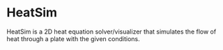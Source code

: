# HeatSim
HeatSim is a 2D heat equation solver/visualizer that simulates the flow of heat through a plate with the given conditions.
